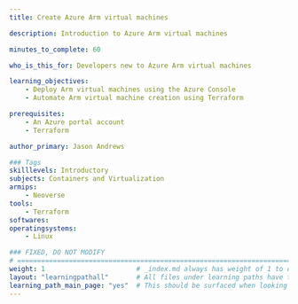 ```yaml
---
title: Create Azure Arm virtual machines

description: Introduction to Azure Arm virtual machines 

minutes_to_complete: 60   

who_is_this_for: Developers new to Azure Arm virtual machines

learning_objectives: 
    - Deploy Arm virtual machines using the Azure Console
    - Automate Arm virtual machine creation using Terraform

prerequisites:
    - An Azure portal account
    - Terraform

author_primary: Jason Andrews

### Tags
skilllevels: Introductory
subjects: Containers and Virtualization
armips:
    - Neoverse
tools:
    - Terraform
softwares:
operatingsystems:
    - Linux

### FIXED, DO NOT MODIFY
# ================================================================================
weight: 1                       # _index.md always has weight of 1 to order correctly
layout: "learningpathall"       # All files under learning paths have this same wrapper
learning_path_main_page: "yes"  # This should be surfaced when looking for related content. Only set for _index.md of learning path content.
---
```

